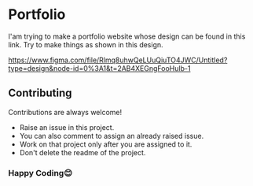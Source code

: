 # Portfolio
I'am trying to make a portfolio website whose design can be found in  this link. Try to make things as shown in this design. 

https://www.figma.com/file/Rlmq8uhwQeLUuQiuTO4JWC/Untitled?type=design&node-id=0%3A1&t=2AB4XEGngFooHulb-1


## Contributing

Contributions are always welcome!

- Raise an issue in this project.
- You can also comment to assign an already raised issue.
- Work on that project only after you are assigned to it. 
- Don't delete the readme of the project. 

### Happy Coding😊

